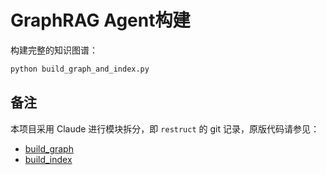 # GraphRAG Agent构建

构建完整的知识图谱：

```bash
python build_graph_and_index.py 
```

## 备注

本项目采用 Claude 进行模块拆分，即 `restruct` 的 git 记录，原版代码请参见：

- [build_graph](https://github.com/1517005260/graph-rag-agent/blob/8de857a36022eaf48ec3882e99e8c9de469be155/extract_entity.py)
- [build_index](https://github.com/1517005260/graph-rag-agent/blob/a0193a09f8918afb507ac65701ef05541665f67b/build_index.py)